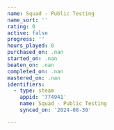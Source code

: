 ```yaml
---
name: Squad - Public Testing
name_sort: ''
rating: 0
active: false
progress: ''
hours_played: 0
purchased_on: .nan
started_on: .nan
beaten_on: .nan
completed_on: .nan
mastered_on: .nan
identifiers:
  - type: steam
    appid: '774941'
    name: Squad - Public Testing
    synced_on: '2024-08-30'

---
```

